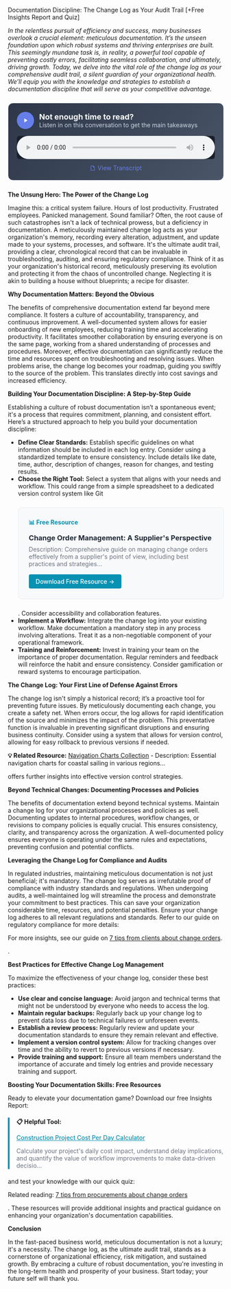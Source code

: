 Documentation Discipline: The Change Log as Your Audit Trail [+Free Insights Report and Quiz]  <p><i>In the relentless pursuit of efficiency and success, many businesses overlook a crucial element: meticulous documentation.  It’s the unseen foundation upon which robust systems and thriving enterprises are built.  This seemingly mundane task is, in reality, a powerful tool capable of preventing costly errors, facilitating seamless collaboration, and ultimately, driving growth. Today, we delve into the vital role of the change log as your comprehensive audit trail, a silent guardian of your organizational health. We’ll equip you with the knowledge and strategies to establish a documentation discipline that will serve as your competitive advantage.</i></p>


<div style="background: linear-gradient(135deg, #2D3748 0%, #4A5568 100%); padding: 20px; border-radius: 12px; margin: 24px 0; border: 1px solid #E2E8F0;">
  <div style="display: flex; align-items: center; gap: 12px; margin-bottom: 16px;">
    <div style="width: 40px; height: 40px; background: #667eea; border-radius: 50%; display: flex; align-items: center; justify-content: center;">
      <svg width="16" height="16" viewBox="0 0 24 24" fill="white">
        <path d="M8 5v14l11-7z"/>
      </svg>
    </div>
    <div>
      <h3 style="color: white; margin: 0; font-size: 18px; font-weight: bold;">Not enough time to read?</h3>
      <p style="color: #CBD5E0; margin: 0; font-size: 14px;">Listen in on this conversation to get the main takeaways</p>
    </div>
  </div>
  <audio controls style="width: 100%; background: #1A202C; border-radius: 6px;">
    <source src="/podcasts/audio/post-35.wav" type="audio/wav">
    Your browser does not support the audio element.
  </audio>
  <div style="margin-top: 12px; text-align: center;">
    <a href="/podcasts/transcripts/post-35-transcript.txt" 
       style="color: #667eea; text-decoration: none; font-size: 14px; display: inline-flex; align-items: center; gap: 4px;"
       target="_blank">
      <svg width="14" height="14" viewBox="0 0 24 24" fill="currentColor">
        <path d="M14,2H6A2,2 0 0,0 4,4V20A2,2 0 0,0 6,22H18A2,2 0 0,0 20,20V8L14,2M18,20H6V4H13V9H18V20Z"/>
      </svg>
      View Transcript
    </a>
  </div>
</div>

<p><b>The Unsung Hero: The Power of the Change Log</b></p>
<p>Imagine this: a critical system failure.  Hours of lost productivity.  Frustrated employees.  Panicked management.  Sound familiar?  Often, the root cause of such catastrophes isn't a lack of technical prowess, but a deficiency in documentation.  A meticulously maintained change log acts as your organization's memory, recording every alteration, adjustment, and update made to your systems, processes, and software.  It's the ultimate audit trail, providing a clear, chronological record that can be invaluable in troubleshooting, auditing, and ensuring regulatory compliance.  Think of it as your organization's historical record, meticulously preserving its evolution and protecting it from the chaos of uncontrolled change.  Neglecting it is akin to building a house without blueprints; a recipe for disaster.</p>

<p><b>Why Documentation Matters: Beyond the Obvious</b></p>
<p>The benefits of comprehensive documentation extend far beyond mere compliance.  It fosters a culture of accountability, transparency, and continuous improvement.  A well-documented system allows for easier onboarding of new employees, reducing training time and accelerating productivity.  It facilitates smoother collaboration by ensuring everyone is on the same page, working from a shared understanding of processes and procedures.  Moreover, effective documentation can significantly reduce the time and resources spent on troubleshooting and resolving issues.  When problems arise, the change log becomes your roadmap, guiding you swiftly to the source of the problem.  This translates directly into cost savings and increased efficiency.</p>

<p><b>Building Your Documentation Discipline: A Step-by-Step Guide</b></p>
<p>Establishing a culture of robust documentation isn’t a spontaneous event; it's a process that requires commitment, planning, and consistent effort.  Here’s a structured approach to help you build your documentation discipline:
<ul>
<li><b>Define Clear Standards:</b>  Establish specific guidelines on what information should be included in each log entry.  Consider using a standardized template to ensure consistency. Include details like date, time, author, description of changes, reason for changes, and testing results.</li>
<li><b>Choose the Right Tool:</b>  Select a system that aligns with your needs and workflow.  This could range from a simple spreadsheet to a dedicated version control system like Git 
<div style="background: #f8f9fa; border: 1px solid #e9ecef; border-radius: 8px; padding: 24px; margin: 24px 0;">
<h4 style="color: #0891b2; margin: 0 0 12px 0;">📊 Free Resource</h4>
<h3 style="margin: 0 0 8px 0;"><a href="/resources/change-order-management" style="color: #1f2937; text-decoration: none;">Change Order Management: A Supplier's Perspective</a></h3>
<p style="color: #6b7280; margin: 0 0 16px 0; font-size: 14px;">Description: Comprehensive guide on managing change orders effectively from a supplier's point of view, including best practices and strategies...</p>
<a href="/resources/change-order-management" style="background: #0891b2; color: white; padding: 8px 16px; border-radius: 4px; text-decoration: none; font-weight: 500; display: inline-block;">Download Free Resource →</a>
</div>. Consider accessibility and collaboration features. </li>
<li><b>Implement a Workflow:</b> Integrate the change log into your existing workflow.  Make documentation a mandatory step in any process involving alterations.  Treat it as a non-negotiable component of your operational framework.</li>
<li><b>Training and Reinforcement:</b> Invest in training your team on the importance of proper documentation.  Regular reminders and feedback will reinforce the habit and ensure consistency.  Consider gamification or reward systems to encourage participation.</li>
</ul>
</p>

<p><b>The Change Log: Your First Line of Defense Against Errors</b></p>
<p>The change log isn't simply a historical record; it’s a proactive tool for preventing future issues.  By meticulously documenting each change, you create a safety net.  When errors occur, the log allows for rapid identification of the source and minimizes the impact of the problem.  This preventative function is invaluable in preventing significant disruptions and ensuring business continuity. Consider using a system that allows for version control, allowing for easy rollback to previous versions if needed.  <p><b>💡 Related Resource:</b> <a href="/resources/navigation-charts">Navigation Charts Collection</a> - Description: Essential navigation charts for coastal sailing in various regions...</p> offers further insights into effective version control strategies.</p>

<p><b>Beyond Technical Changes: Documenting Processes and Policies</b></p>
<p>The benefits of documentation extend beyond technical systems.  Maintain a change log for your organizational processes and policies as well.  Documenting updates to internal procedures, workflow changes, or revisions to company policies is equally crucial.  This ensures consistency, clarity, and transparency across the organization.  A well-documented policy ensures everyone is operating under the same rules and expectations, preventing confusion and potential conflicts.</p>  <p><b>Leveraging the Change Log for Compliance and Audits</b></p>
<p>In regulated industries, maintaining meticulous documentation is not just beneficial; it's mandatory.  The change log serves as irrefutable proof of compliance with industry standards and regulations.  When undergoing audits, a well-maintained log will streamline the process and demonstrate your commitment to best practices.  This can save your organization considerable time, resources, and potential penalties.  Ensure your change log adheres to all relevant regulations and standards. Refer to our guide on regulatory compliance for more details: <p>For more insights, see our guide on <a href="/posts/post-10">7 tips from clients about change orders</a>.</p>.</p>

<p><b>Best Practices for Effective Change Log Management</b></p>
<p>To maximize the effectiveness of your change log, consider these best practices:
<ul>
<li><b>Use clear and concise language:</b> Avoid jargon and technical terms that might not be understood by everyone who needs to access the log.</li>
<li><b>Maintain regular backups:</b>  Regularly back up your change log to prevent data loss due to technical failures or unforeseen events.</li>
<li><b>Establish a review process:</b>  Regularly review and update your documentation standards to ensure they remain relevant and effective.</li>
<li><b>Implement a version control system:</b> Allow for tracking changes over time and the ability to revert to previous versions if necessary.</li>
<li><b>Provide training and support:</b> Ensure all team members understand the importance of accurate and timely log entries and provide necessary training and support.</li>
</ul>
</p>

<p><b>Boosting Your Documentation Skills: Free Resources</b></p>
<p>Ready to elevate your documentation game? Download our free Insights Report: 
<div style="border-left: 4px solid #0891b2; padding-left: 16px; margin: 20px 0;">
<p><b>📋 Helpful Tool:</b></p>
<p><a href="/resources/project-cost-calculator" style="color: #0891b2; font-weight: 500;">Construction Project Cost Per Day Calculator</a></p>
<p style="font-size: 14px; color: #6b7280;">Calculate your project's daily cost impact, understand delay implications, and quantify the value of workflow improvements to make data-driven decisio...</p>
</div>  and test your knowledge with our quick quiz: <p>Related reading: <a href="/posts/post-11">7 tips from procurements about change orders</a></p>.  These resources will provide additional insights and practical guidance on enhancing your organization's documentation capabilities.</p>

<p><b>Conclusion</b></p>
<p>In the fast-paced business world, meticulous documentation is not a luxury; it's a necessity.  The change log, as the ultimate audit trail, stands as a cornerstone of organizational efficiency, risk mitigation, and sustained growth.  By embracing a culture of robust documentation, you're investing in the long-term health and prosperity of your business.  Start today; your future self will thank you.</p>
